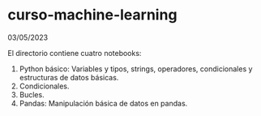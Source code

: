 # curso-machine-learning
03/05/2023

El directorio contiene cuatro notebooks:
1. Python básico: Variables y tipos, strings, operadores, condicionales y estructuras de datos básicas.
2. Condicionales.
3. Bucles.
4. Pandas: Manipulación básica de datos en pandas.
